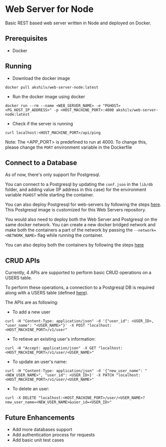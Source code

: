 # Web Server for Node

Basic REST based web server written in Node and deployed on Docker.

## Prerequisites

- Docker

## Running

- Download the docker image
```
docker pull akshilv/web-server-node:latest
```
- Run the docker image using docker
```
docker run --rm --name <WEB_SERVER_NAME> -e "PGHOST=<PG_HOST_IP_ADDRESS>" -p <HOST_MACHINE_PORT>:4000 akshilv/web-server-node:latest
```
- Check if the server is running
```
curl localhost:<HOST_MACHINE_PORT>/api/ping
```

Note: The <APP_PORT> is predefined to run at 4000. To change this, please change the `PORT` environment variable in the Dockerfile

## Connect to a Database

As of now, there's only support for Postgresql.

You can connect to a Postgresql by updating the `conf.json` in the `lib/db` folder, and adding value (IP address in this case) for the environment variable `PGHOST` while starting the container.

You can also deploy Postgresql for web-servers by following the steps [here](https://github.com/akshilv/web-servers/blob/master/postgresql/README.md). This Postgresql image is customized for this Web Servers repository.

You would also need to deploy both the Web Server and Postgresql on the same docker network. You can create a new docker bridged network and make both the containers a part of the network by passing the `--network=<NETWORK_NAME>` flag while running the container.

You can also deploy both the containers by following the steps [here](https://github.com/akshilv/web-servers/blob/master/README.md)

## CRUD APIs

Currently, 4 APIs are supported to perform basic CRUD operations on a USERS table.

To perform these operations, a connection to a Postgresql DB is required along with a USERS table (defined [here](https://github.com/akshilv/web-servers/blob/master/postgresql/create-db.sql)).

The APIs are as following:

- To add a new user
```
curl -H "Content-Type: application/json" -d '{"user_id": <USER_ID>, "user_name": "<USER_NAME>"}' -X POST "localhost:<HOST_MACHINE_PORT>/v1/user"
```
- To retieve an existing user's information:
```
curl -H "Accept: application/json" -X GET "localhost:<HOST_MACHINE_PORT>/v1/user/<USER_NAME>"
```
- To update an user's name:
```
curl -H "Content-Type: application/json" -d '{"new_user_name": "<NEW_USER_NAME>", "user_id": <USER_ID>}' -X PATCH "localhost:<HOST_MACHINE_PORT>/v1/user/<USER_NAME>"
```
- To delete an user:
```
curl -X DELETE "localhost:<HOST_MACHINE_PORT>/user/<USER_NAME>?new_user_name=<NEW_USER_NAME>&user_id=<USER_ID>"
```

## Future Enhancements

- Add more databases support
- Add authentication process for requests
- Add basic unit test cases